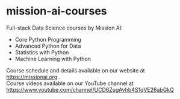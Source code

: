 # mission-ai-courses
 Full-stack Data Science courses by Mission AI:
 - Core Python Programming
 - Advanced Python for Data
 - Statistics with Python
 - Machine Learning with Python

Course schedule and details available on our website at https://missionai.org . <br/>
Course videos available on our YouTube channel at https://www.youtube.com/channel/UCD6ZugAvhb4S1qVE26abGkQ
